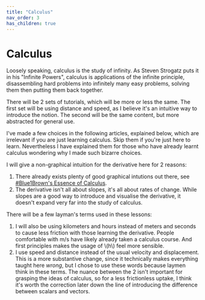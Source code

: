 ```yaml
---
title: "Calculus"
nav_order: 3
has_children: true
---
```

# Calculus

Loosely speaking, calculus is the study of infinity. As Steven Strogatz puts it in his "Infinite Powers", calculus is applications of the infinite principle, disassembling hard problems into infinitely many easy problems, solving them then putting them back together.

There will be 2 sets of tutorials, which will be more or less the same. The first set will be using distance and speed, as I believe it's an intuitive way to introduce the notion. The second will be the same content, but more abstracted for general use.

I've made a few choices in the following articles, explained below, which are irrelevant if you are just learning calculus. Skip them if you're just here to learn. Nevertheless I have explained them for those who have already learnt calculus wondering why I made such bizarre choices.

I will give a non-graphical intuition for the derivative here for 2 reasons:
1. There already exists plenty of good graphical intutions out there, see [#Blue1Brown's Essence of Calculus](https://youtube.com/playlist?list=PLZHQObOWTQDMsr9K-rj53DwVRMYO3t5Yr).
2. The derivative isn't all about slopes, it's all about rates of change. While slopes are a good way to introduce and visualise the derivative, it doesn't expand very far into the study of calculus.

There will be a few layman's terms used in these lessons:
1. I will also be using kilometers and hours instead of meters and seconds to cause less friction with those learning the derivative. People comfortable with m/s have likely already taken a calculus course. And first principles makes the usage of \\(h\\) feel more sensible.
2. I use speed and distance instead of the usual velocity and displacement. This is a more substantive change, since it technically makes everything taught here *wrong*, but I chose to use these words because laymen think in these terms. The nuance between the 2 isn't important for grasping the ideas of calculus, so for a less frictionless uptake, I think it's worth the correction later down the line of introducing the difference between scalars and vectors.
